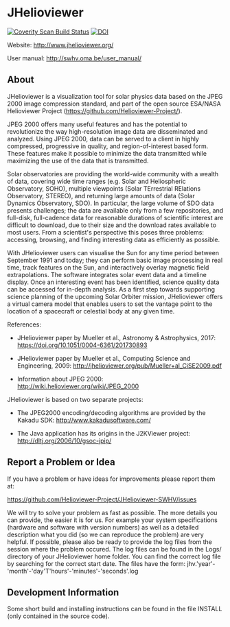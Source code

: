 JHelioviewer
============

[![Coverity Scan Build Status](https://scan.coverity.com/projects/9940/badge.svg)](https://scan.coverity.com/projects/9940)
[![DOI](https://zenodo.org/badge/50179170.svg)](https://zenodo.org/badge/latestdoi/50179170)

Website: http://www.jhelioviewer.org/

User manual: http://swhv.oma.be/user_manual/

About
-----

JHelioviewer is a visualization tool for solar physics data based on the JPEG
2000 image compression standard, and part of the open source ESA/NASA Helioviewer
Project (https://github.com/Helioviewer-Project/).

JPEG 2000 offers many useful features and has the potential to revolutionize the
way high-resolution image data are disseminated and analyzed. Using JPEG 2000, data
can be served to a client in highly compressed, progressive in quality, and
region-of-interest based form. These features make it possible to minimize the data
transmitted while maximizing the use of the data that is transmitted.

Solar observatories are providing the world-wide community with a wealth of data,
covering wide time ranges (e.g. Solar and Heliospheric Observatory, SOHO), multiple
viewpoints (Solar TErrestrial RElations Observatory, STEREO), and returning large
amounts of data (Solar Dynamics Observatory, SDO). In particular, the large volume
of SDO data presents challenges; the data are available only from a few repositories,
and full-disk, full-cadence data for reasonable durations of scientific interest are
difficult to download, due to their size and the download rates available to most
users. From a scientist's perspective this poses three problems: accessing, browsing,
and finding interesting data as efficiently as possible.

With JHelioviewer users can visualise the Sun for any time period between September
1991 and today; they can perform basic image processing in real time, track features
on the Sun, and interactively overlay magnetic field extrapolations. The software
integrates solar event data and a timeline display. Once an interesting event has
been identified, science quality data can be accessed for in-depth analysis. As a
first step towards supporting science planning of the upcoming Solar Orbiter mission,
JHelioviewer offers a virtual camera model that enables users to set the vantage
point to the location of a spacecraft or celestial body at any given time.

References:

- JHelioviewer paper by Mueller et al., Astronomy & Astrophysics, 2017:
  https://doi.org/10.1051/0004-6361/201730893

- JHelioviewer paper by Mueller et al., Computing Science and Engineering, 2009:
  http://jhelioviewer.org/pub/Mueller+al_CiSE2009.pdf

- Information about JPEG 2000:
  http://wiki.helioviewer.org/wiki/JPEG_2000

JHelioviewer is based on two separate projects:

- The JPEG2000 encoding/decoding algorithms are provided by the Kakadu SDK:
  http://www.kakadusoftware.com/

- The Java application has its origins in the J2KViewer project:
  http://dltj.org/2006/10/gsoc-jpip/


Report a Problem or Idea
------------------------

If you have a problem or have ideas for improvements please report them at:

https://github.com/Helioviewer-Project/JHelioviewer-SWHV/issues

We will try to solve your problem as fast as possible. The more details you can
provide, the easier it is for us. For example your system specifications
(hardware and software with version numbers) as well as a detailed description
what you did (so we can reproduce the problem) are very helpful. If possible,
please also be ready to provide the log files from the session where the problem
occured. The log files can be found in the Logs/ directory of your JHelioviewer
home folder. You can find the correct log file by searching for the correct
start date. The files have the form:
jhv.'year'-'month'-'day'T'hours'-'minutes'-'seconds'.log


Development Information
-----------------------

Some short build and installing instructions can be found in the file INSTALL
(only contained in the source code).
